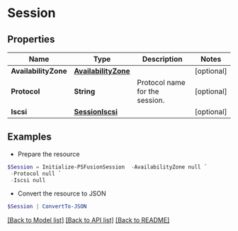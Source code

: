 # Session
## Properties

Name | Type | Description | Notes
------------ | ------------- | ------------- | -------------
**AvailabilityZone** | [**AvailabilityZone**](AvailabilityZone.md) |  | [optional] 
**Protocol** | **String** | Protocol name for the session. | [optional] 
**Iscsi** | [**SessionIscsi**](SessionIscsi.md) |  | [optional] 

## Examples

- Prepare the resource
```powershell
$Session = Initialize-PSFusionSession  -AvailabilityZone null `
 -Protocol null `
 -Iscsi null
```

- Convert the resource to JSON
```powershell
$Session | ConvertTo-JSON
```

[[Back to Model list]](../README.md#documentation-for-models) [[Back to API list]](../README.md#documentation-for-api-endpoints) [[Back to README]](../README.md)

